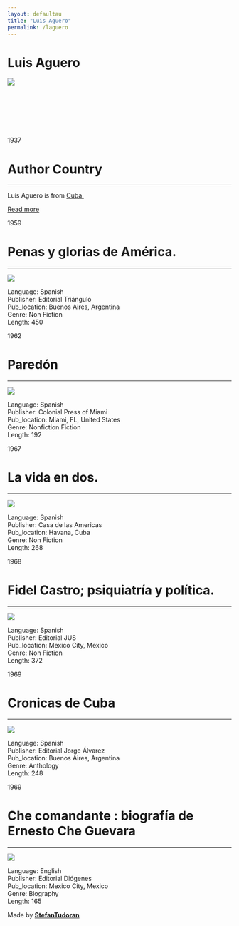 ```yaml
---
layout: defaultau
title: "Luis Aguero"
permalink: /laguero
---
```

<!-- partial:index.partial.html -->
<div class="content">
    <h1>Luis Aguero</h1>
    <div class="quote">
        <div><img src="https://www.ecured.cu/images/thumb/5/52/Lu%C3%ADs_Ag%C3%BCero.png/260px-Lu%C3%ADs_Ag%C3%BCero.png" class="logo"></div>
    </div>
    <div class="timeline">
        <div style="padding-bottom:100px;"></div>
        <div class="block">
            <div class="date right"><p class="right"> 1937 </p></div>
            <div class="dot"></div>
            <div class="left first">
            <div class="author_country">
                <h1>Author Country</h1><hr>
          <div class="aclocation">  <p>Luis Aguero is from <a href="http://localhost:4000/14">Cuba.</a></p></div>
              <div class="acreadmore">  <a href="#" target="_blank">Read more</a></div>
            </div>
            </div>
        </div>
        <div class="block">
            <div class="date left"><p class="left">1959</p></div>
            <div class="dot"></div>
            <div class="right">
                <h1>Penas y glorias de América.</h1><hr>
                <p><img src="https://books.google.dm/books/content?id=sX4_AAAAIAAJ&printsec=frontcover&img=1&zoom=1&imgtk=AFLRE7383fGx92KpBTQqL_6J4QjhFf1yFywrJJlB-9AQySmxstMCh88WR7CJluWyysQJgJKHELgSYZ0yADfD4OboDGzr-IscLYMIdHpSNP9pP98WEHc1ilJCANCj6D_yPYaTkw3GmpTc"></p>
                <p>
                Language: Spanish<br/>
                Publisher: Editorial Triángulo<br/>
                Pub_location: Buenos Aires, Argentina<br/>
                Genre: Non Fiction<br/>
                Length: 450</p>
            </div>
        </div>
        <div class="block">
            <div class="date right"><p class="right">1962</p></div>
            <div class="dot"></div>
            <div class="left hide">
                <h1>Paredón</h1><hr>
                <p><img src="https://pictures.abebooks.com/inventory/20237373124.jpg"></p>
                <p>Language: Spanish<br/>
                Publisher: Colonial Press of Miami<br/>
                Pub_location: Miami, FL, United States<br/>
                Genre: Nonfiction Fiction<br/>
                Length: 192</p>
            </div>
        </div>
        <div class="block">
            <div class="date left"><p class="left">1967</p></div>
            <div class="dot"></div>
            <div class="right hide">
                <h1>La vida en dos.</h1><hr>
                <p><img src="https://images-na.ssl-images-amazon.com/images/I/71qe+bXo+7L.jpg"></p>
                <p>Language: Spanish<br/>
                Publisher: Casa de las Americas<br/>
                Pub_location: Havana, Cuba<br/>
                Genre: Non Fiction<br/>
                Length: 268</p>
            </div>
        </div>
        <div class="block">
            <div class="date right"><p class="right">1968</p></div>
            <div class="dot"></div>
            <div class="left hide">
                <h1>Fidel Castro; psiquiatría y política.</h1><hr>
                <p><img src="https://http2.mlstatic.com/D_NQ_NP_2294-MLM4787739915_082013-O.jpg"></p>
                <p>Language: Spanish<br/>
                Publisher: Editorial JUS<br/>
                Pub_location: Mexico City, Mexico<br/>
                Genre: Non Fiction<br/>
                Length: 372</p>
            </div>
        </div>
        <div class="block">
            <div class="date left"><p class="left">1969</p></div>
            <div class="dot"></div>
            <div class="right hide">
                <h1>Cronicas de Cuba</h1><hr>
                <p><img src="https://images-na.ssl-images-amazon.com/images/I/51UsknvqVaL._SX373_BO1,204,203,200_.jpg"></p>
                <p>Language: Spanish<br/>
                Publisher: Editorial Jorge Álvarez<br/>
                Pub_location: Buenos Aires, Argentina<br/>
                Genre: Anthology<br/>
                Length: 248</p>
            </div>
        </div>
        <div class="block">
            <div class="date right"><p class="right">1969</p></div>
            <div class="dot"></div>
            <div class="left hide">
                <h1>Che comandante : biografía de Ernesto Che Guevara</h1><hr>
                <p><img src="https://www.miamibookfair.com/wp-content/uploads/2018/09/aguero_luis.jpg"></p>
                <p>Language: English<br/>
                Publisher: Editorial Diógenes<br/>
                Pub_location: Mexico City, Mexico<br/>
                Genre: Biography<br/>
                Length: 165</p>
            </div>
        </div>
        <div id="footer">
        <p id="copyright">Made by&nbsp;<strong><a href="https://www.linkedin.com/in/nicolae-stefan-tudoran-b02291127/" target="_blank">StefanTudoran</a></strong></p>
    </div>
</div>
<!-- partial -->
  <script src='https://cdnjs.cloudflare.com/ajax/libs/jquery/3.1.1/jquery.min.js'></script><script  src="assets/js/authorscript.js"></script>
